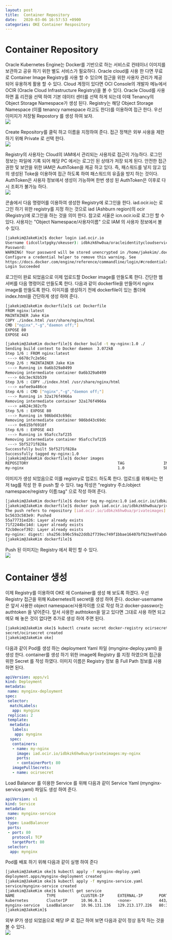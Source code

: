 ```yaml
---
layout: post
title:  Container Repository
date:   2020-03-06 16:57:53 +0900
categories: OKE Container Respository
---
```

# Container Repository
Oracle Kubernetes Engine는 Docker를 기반으로 하는 서비스로 컨테이너 이미지를 보관하고 공유 하기 위한 별도 서비스가 필요하다. Oracle cloud를 사용 한 다면 무료로 Container Image Registry를 사용 할 수 있으며 접근을 위한 사용자 관리가 제공 되어 유용하게 활용 할 수 있다.
Cloud 계정이 있다면 OCI Console의 개발자 메뉴에서 OCIR (Oracle Cloud Infrastructure Registry)을 볼 수 있다. Oracle Cloud를 사용 하면 홈 리전을 선택 하여 기본 데이터 센터를 선택 하게 되는데 이때 Tenancy의 Object Storage Namespace가 생성 된다. Registry는 해당 Object Storage Namespace (이를 tenancy namespace 라고도 한다)를 이용하여 접근 한다.
우선 이미지가 저장될 Repostory 를 생성 하여 보자.   
![](/image/ocir/ocir-1.png)

Create Repository를 클릭 하고 이름을 지정하여 준다. 접근 정책은 외부 사용을 제한 하기 위해 Private 로 선택 한다.  
![](/image/ocir/ocir-2.png)

Registry의 사용자는 Cloud의 IAM에서 관리되는 사용자로 접근이 가능하다. 로그인 정보는 파일에 기록 되어 해당 PC 에서는 로그인 된 상태가 저장 되게 된다. 안전한 접근 권한 및 보안을 위한 IAM은 AuthToken을 제공 하고 있다. 즉, 패스워드를 넣지 않고 임의 생성된 Toke을 이용하여 접근 하도록 하여 패스워드의 유출을 방지 하는 것이다. AuthToken은 사용자 정보에서 생성이 가능하며 한번 생성 된 AuthToken은 이후로 다시 조회가 불가능 하다.   
![](/image/ocir/ocir-3.png)

콘솔에서 다음 명령어를 이용하여 생성한 Registry에 로그인을 한다.
iad.ocir.io는 로그인 하기 위한 registry를 지정 하는 것으로 iad (Ashburn region)의 ocir (Registry)에 로그인을 하는 것을 의미 한다. 참고로 서울은 icn.ocir.io로 로그인 할 수 있다.
사용자는 "Object Namespace/사용자이름" 으로 IAM 의 사용자 정보에서 볼 수 있다. 

```bash
[jakekim@JakeKim]$ docker login iad.ocir.io
Username (idcollxtpgky/okeuser): idbkzk6hw0ua/oracleidentitycloudservice/****
Password: 
WARNING! Your password will be stored unencrypted in /home/jakekim/.docker/config.json.
Configure a credential helper to remove this warning. See
https://docs.docker.com/engine/reference/commandline/login/#credentials-store
Login Succeeded
```

로그인이 완료 되었음으로 이제 업로드할 Docker image를 만들도록 한다. 간단한 웹서버를 다음 명령어로 만들도록 한다.
다음과 같이 dockerfile을 만들어서 nginx image를 만들도록 한다. 이미지를 생성하기 전에 dockerfile이 있는 폴더에 index.html을 간단하게 생성 하여 준다. 

```bash
[jakekim@JakeKim dockerfile]$ cat Dockerfile 
FROM nginx:latest
MAINTAINER Jake Kim
COPY ./index.html /usr/share/nginx/html
CMD ["nginx","-g","daemon off;"]
EXPOSE 80
EXPOSE 443

[jakekim@JakeKim dockerfile]$ docker build -t my-nginx:1.0 ./
Sending build context to Docker daemon  3.072kB
Step 1/6 : FROM nginx:latest
 ---> 6678c7c2e56c
Step 2/6 : MAINTAINER Jake Kim
 ---> Running in 0a6b329a0499
Removing intermediate container 0a6b329a0499
 ---> 6dc3ec92b539
Step 3/6 : COPY ./index.html /usr/share/nginx/html
 ---> eafee9a486ce
Step 4/6 : CMD ["nginx","-g","daemon off;"]
 ---> Running in 32a176f4966a
Removing intermediate container 32a176f4966a
 ---> a4624c382cfb
Step 5/6 : EXPOSE 80
 ---> Running in 986bd43c69dc
Removing intermediate container 986bd43c69dc
 ---> 0e615bf6918f
Step 6/6 : EXPOSE 443
 ---> Running in 95afcc7af235
Removing intermediate container 95afcc7af235
 ---> 5bf5271f828a
Successfully built 5bf5271f828a
Successfully tagged my-nginx:1.0
[jakekim@JakeKim dockerfile]$ docker images
REPOSITORY                                       TAG                 IMAGE ID            CREATED             SIZE
my-nginx                                         1.0                 5bf5271f828a        6 seconds ago       127MB
```

이미지가 생성 되었음으로 이를 registry로 업로드 하도록 한다.
업로드를 위해서는 먼저 tag를 작성 한 후 push 할 수 있다. tag 작성은 "registry 주소/object namespace/registry 이름:tag" 으로 작성 하여 준다.

```bash
[jakekim@JakeKim dockerfile]$ docker tag my-nginx:1.0 iad.ocir.io/idbkzk6hw0ua/privateimages:my-nginx
[jakekim@JakeKim dockerfile]$ docker push iad.ocir.io/idbkzk6hw0ua/privateimages:my-nginx
The push refers to repository [iad.ocir.io/idbkzk6hw0ua/privateimages]
bc5633c583e9: Pushed 
55a77731ed26: Layer already exists 
71f2244bc14d: Layer already exists 
f2cb0ecef392: Layer already exists 
my-nginx: digest: sha256:b96c59a22ddb2f739ec749f1bbae16407bf923ee97abdc87f798c8baecef8cc8 size: 1155
[jakekim@JakeKim dockerfile]$
```

Push 된 이미지는 Registry 에서 확인 할 수 있다.   
![](/image/ocir/ocir-5.png)

# Container 생성
이제 Registry를 이용하여 OKE 에 Container를 생성 해 보도록 하겠다. 우선 Registry 접근을 위해 Kubernetes의 secret을 생성 하여 준다.
docker-username은 앞서 사용한 object namespace/사용자이름 으로 작성 하고 docker-passwor는 authtoken 을 넣어준다. 앞서 사용한 authtoken을 알고 있다면 그대로 사용 하면 되고 메모 해 놓은 것이 없다면 추가로 생성 하여 주면 된다.

```bash
[jakekim@JakeKim oke]$ kubectl create secret docker-registry ocirsecret --docker-server=iad.ocir.io --docker-username='idbkzk6hw0ua/oracleidentitycloudservice/****' --docker-password='*****' --docker-email='***@email.com'
secret/ocirsecret created
[jakekim@JakeKim oke]
```

다음과 같이 Pod를 생성 하는 deployment Yaml 파일 (mynginx-deploy.yaml) 을 생성 한다.
container를 생성 하기 위한 image에 Registry 를 지정 하였으며 접근을 위한 Secret 를 작성 하였다.
이미지 이름은 Registry 정보 중 Full Path 정보를 사용 하면 된다.
```yaml
apiVersion: apps/v1
kind: Deployment
metadata:
 name: mynginx-deployment
spec:
 selector:
  matchLabels:
   app: mynginx
 replicas: 2
 template:
  metadata:
   labels:
    app: mynginx
  spec:
   containers:
   - name: my-nginx
     image: iad.ocir.io/idbkzk6hw0ua/privateimages:my-nginx
     ports:
     - containerPort: 80
   imagePullSecrets:
   - name: ocirsecret
```

Load Balancer 를 이용한 Service 를 위해 다음과 같이 Service Yaml (mynginx-service.yaml) 파일도 생성 하여 준다.
```yaml
apiVersion: v1
kind: Service
metadata:
 name: mynginx-service
spec:
 type: LoadBalancer
 ports:
 - port: 80
   protocol: TCP
   targetPort: 80
 selector:
  app: mynginx
```

Pod를 배포 하기 위해 다음과 같이 실행 하여 준다

```bash
[jakekim@JakeKim oke]$ kubectl apply -f mynginx-deploy.yaml 
deployment.apps/mynginx-deployment created
[jakekim@JakeKim oke]$ kubectl apply -f mynginx-service.yaml 
service/mynginx-service created
[jakekim@JakeKim oke]$ kubectl get service
NAME              TYPE           CLUSTER-IP      EXTERNAL-IP       PORT(S)        AGE
kubernetes        ClusterIP      10.96.0.1       <none>            443/TCP        61m
mynginx-service   LoadBalancer   10.96.131.136   129.213.177.226   80:32605/TCP   40s
[jakekim@JakeKim]$
```

외부 IP가 생성 되었음으로 해당 IP 로 접근 하여 보면 다음과 같이 정상 동작 하는 것을 볼 수 있다.   
![](/image/ocir/ocir-6.png)
